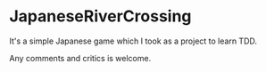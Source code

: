 JapaneseRiverCrossing
=====================

It's a simple Japanese game which I took as a project to learn TDD. 

Any comments and critics is welcome.
